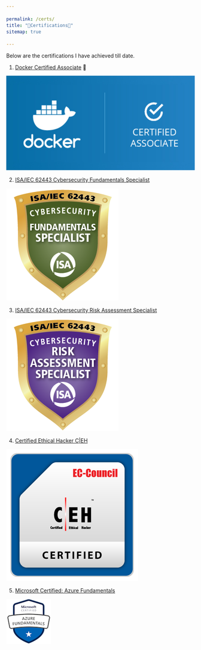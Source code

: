 ```yaml
---

permalink: /certs/
title: "📃Certifications📃"
sitemap: true

---
```


Below are the certifications I have achieved till date.

1) [Docker Certified Associate](https://credentials.docker.com/bac389de-33ef-4194-86d9-600a734be362) 🐳

![Docker Certified Associate Logo](/assets/cert/dca.jpg)

2) [ISA/IEC 62443 Cybersecurity Fundamentals Specialist](https://bcert.me/selfwqhiq) 

![IC32 Badge](/assets/cert/iecic32.png)

3) [ISA/IEC 62443 Cybersecurity Risk Assessment Specialist](https://bcert.me/snthcbysv)

![IC33 Badge](/assets/cert/iecic33.png)

4) [Certified Ethical Hacker C&#124;EH](https://aspen.eccouncil.org/Verify)

![CEH Badge](/assets/cert/ceh.png) 

5) [Microsoft Certified: Azure Fundamentals](https://www.credly.com/badges/4c5af321-b0e9-4a99-a4a6-03fd20b8f2b5/public_url)

![AZ-900 Badge](/assets/cert/az-900.png)